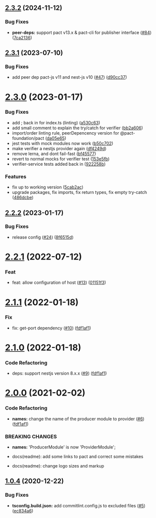 ## [2.3.2](https://github.com/omermorad/nestjs-pact/compare/v2.3.1...v2.3.2) (2024-11-12)


### Bug Fixes

* **peer-deps:** support pact v13.x & pact-cli for publisher interface ([#84](https://github.com/omermorad/nestjs-pact/issues/84)) ([7ca2136](https://github.com/omermorad/nestjs-pact/commit/7ca21366c1c06622c3f87ede496308324ab77763))

## [2.3.1](https://github.com/omermorad/nestjs-pact/compare/v2.3.0...v2.3.1) (2023-07-10)


### Bug Fixes

* add peer dep pact-js v11 and nest-js v10 ([#47](https://github.com/omermorad/nestjs-pact/issues/47)) ([d90cc37](https://github.com/omermorad/nestjs-pact/commit/d90cc37017a4e86d9b46626bb08f50b47f2e04f3))

# [2.3.0](https://github.com/omermorad/nestjs-pact/compare/v2.2.2...v2.3.0) (2023-01-17)


### Bug Fixes

* add ; back in for index.ts (linting) ([a530c63](https://github.com/omermorad/nestjs-pact/commit/a530c639e5aeb982b6c110154ba5a3a331f43f18))
* add small comment to explain the try/catch for verifier ([bb2a606](https://github.com/omermorad/nestjs-pact/commit/bb2a606dcaa6cbefc40eb340fe23fec6f4838025))
* import/order linting rule, peerDepencency version for @pact-foundation/pact ([da05e65](https://github.com/omermorad/nestjs-pact/commit/da05e658180ecdee4fd6084017f17f45fd9d53a9))
* jest tests with mock modules now work ([b50c702](https://github.com/omermorad/nestjs-pact/commit/b50c702003435adaf096153235ef3158cb5e7efe))
* make verifier a nestjs provider again ([df4249d](https://github.com/omermorad/nestjs-pact/commit/df4249d092694719d4e4f80d38ad533451d1a43d))
* remove lerna, and dont fail-fast ([bf45577](https://github.com/omermorad/nestjs-pact/commit/bf455774a7988cac8559c7c8b892065d648bfa10))
* revert to normal mocks for verifier test ([153e5fb](https://github.com/omermorad/nestjs-pact/commit/153e5fbc88eb35140b00631c3977f349a5bff2ca))
* verifier-service tests added back in ([922258b](https://github.com/omermorad/nestjs-pact/commit/922258b07f8f31de2326172b780aea41833a2572))


### Features

* fix up to working version ([5cab2ac](https://github.com/omermorad/nestjs-pact/commit/5cab2ac6c834ec96e8006004d129fe076ed0a2ab))
* upgrade packages, fix imports, fix return types, fix empty try-catch ([486dcbe](https://github.com/omermorad/nestjs-pact/commit/486dcbe0d15a6c90e78e3e516c6ab0f1a4ec0130))

## [2.2.2](https://github.com/omermorad/nestjs-pact/compare/v2.2.1...v2.2.2) (2023-01-17)


### Bug Fixes

* release config ([#24](https://github.com/omermorad/nestjs-pact/issues/24)) ([8f6515d](https://github.com/omermorad/nestjs-pact/commit/8f6515d10d1ebede302ccf1387d3f0d1b11f31d5))

# [2.2.1](https://github.com/omermorad/nestjs-pact/compare/v2.1.1...v2.2.1) (2022-07-12)

### Feat

* feat: allow configuration of host ([#13](https://github.com/pact-foundation/nestjs-pact/pull/13)) ([01151f3](https://github.com/pact-foundation/nestjs-pact/commit/01151f3fc6613afa2aa0bf0d4155cbd91205b660))

# [2.1.1](https://github.com/omermorad/nestjs-pact/compare/v2.1.0...v2.1.1) (2022-01-18)

### Fix

* fix: get-port dependency ([#10](https://github.com/omermorad/nestjs-pact/pull/10)) ([fdf1af1](https://github.com/omermorad/nestjs-pact/commit/9988378dfa77e2de68b7e9d52adc8c847045b8c7))

# [2.1.0](https://github.com/omermorad/nestjs-pact/compare/v1.0.4...v2.1.0) (2022-01-18)

### Code Refactoring

* deps: support nestjs version 8.x.x ([#9](https://github.com/omermorad/nestjs-pact/pull/9)) ([fdf1af1](https://github.com/omermorad/nestjs-pact/commit/86c4f19231b6d7e36163448be9b835225727d049))

# [2.0.0](https://github.com/omermorad/nestjs-pact/compare/v1.0.4...v2.0.0) (2021-02-02)

### Code Refactoring

* **names:** change the name of the producer module to provider ([#6](https://github.com/omermorad/nestjs-pact/issues/6)) ([fdf1af1](https://github.com/omermorad/nestjs-pact/commit/fdf1af1aec891ddfbd81702fd4e352a2d8db8c66))

### BREAKING CHANGES

* **names:** 'ProducerModule' is now 'ProviderModule';

* docs(readme): add some links to pact and correct some mistakes

* docs(readme): change logo sizes and markup

## [1.0.4](https://github.com/omermorad/nestjs-pact/compare/v1.0.3...v1.0.4) (2020-12-22)


### Bug Fixes

* **tsconfig.build.json:** add commitlint.config.js to excluded files ([#5](https://github.com/omermorad/nestjs-pact/issues/5)) ([ec834a6](https://github.com/omermorad/nestjs-pact/commit/ec834a653f2ef79ac0292c4211341247f586da94))
